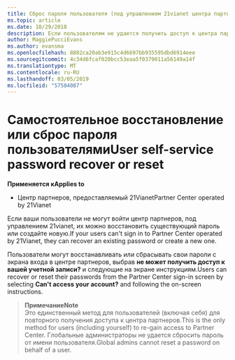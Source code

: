 ```yaml
---
title: Сброс пароля пользователя (под управлением 21vianet центра партнеров)
ms.topic: article
ms.date: 10/29/2018
description: Если пользователям не удается получить доступ к центра партнеров, их можно восстановить или сбрасывать свои пароли на экране входа в систему.
author: MaggiePucciEvans
ms.author: evansma
ms.openlocfilehash: 8802ca20ab3e915c4d6697bb935595dbd6914eee
ms.sourcegitcommit: 4c34d6fcaf020bcc53eaa5f0379011a56149a14f
ms.translationtype: MT
ms.contentlocale: ru-RU
ms.lasthandoff: 03/05/2019
ms.locfileid: "57584087"
---
```

# <a name="user-self-service-password-recover-or-reset"></a><span data-ttu-id="44b8a-103">Самостоятельное восстановление или сброс пароля пользователями</span><span class="sxs-lookup"><span data-stu-id="44b8a-103">User self-service password recover or reset</span></span>

<span data-ttu-id="44b8a-104">**Применяется к**</span><span class="sxs-lookup"><span data-stu-id="44b8a-104">**Applies to**</span></span>

-   <span data-ttu-id="44b8a-105">Центр партнеров, предоставляемый 21Vianet</span><span class="sxs-lookup"><span data-stu-id="44b8a-105">Partner Center operated by 21Vianet</span></span>


<span data-ttu-id="44b8a-106">Если ваши пользователи не могут войти центр партнеров, под управлением 21vianet, их можно восстановить существующий пароль или создайте новую.</span><span class="sxs-lookup"><span data-stu-id="44b8a-106">If your users can't sign in to Partner Center operated by 21Vianet, they can recover an existing password or create a new one.</span></span> 

<span data-ttu-id="44b8a-107">Пользователи могут восстанавливать или сбрасывать свои пароли с экрана входа в центре партнеров, выбрав **не может получить доступ к вашей учетной записи?** и следующие на экране инструкциям.</span><span class="sxs-lookup"><span data-stu-id="44b8a-107">Users can recover or reset their passwords from the Partner Center sign-in screen by selecting **Can't access your account?** and following the on-screen instructions.</span></span> 

><span data-ttu-id="44b8a-108">**Примечание**</span><span class="sxs-lookup"><span data-stu-id="44b8a-108">**Note**</span></span><br><span data-ttu-id="44b8a-109">Это единственный метод для пользователей (включая себя) для повторного получения доступа к центра партнеров.</span><span class="sxs-lookup"><span data-stu-id="44b8a-109">This is the only method for users (including yourself) to re-gain access to Partner Center.</span></span> <span data-ttu-id="44b8a-110">Глобальные администраторы не удается сбросить пароль от имени пользователя.</span><span class="sxs-lookup"><span data-stu-id="44b8a-110">Global admins cannot reset a password on behalf of a user.</span></span>



 




